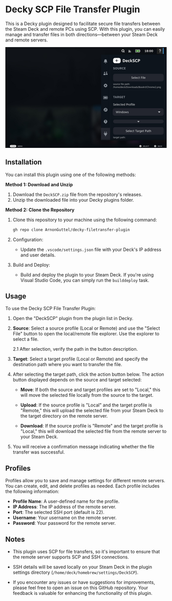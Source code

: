 # Decky SCP File Transfer Plugin

This is a Decky plugin designed to facilitate secure file transfers between the Steam Deck and remote PCs using SCP. With this plugin, you can easily manage and transfer files in both directions—between your Steam Deck and remote servers.

![DeckSCP Screenshot](https://github.com/ArnonGuttel/decky-filetransfer-plugin/blob/main/deckSCP-screenshot.png)

## Installation

You can install this plugin using one of the following methods:

**Method 1: Download and Unzip**

1. Download the `DeckSCP.zip` file from the repository's releases.
2. Unzip the downloaded file into your Decky plugins folder.

**Method 2: Clone the Repository**

1. Clone this repository to your machine using the following command:

   ```bash
   gh repo clone ArnonGuttel/decky-filetransfer-plugin
   ```

2. Configuration:
   - Update the `.vscode/settings.json` file with your Deck's IP address and user details.

3. Build and Deploy:
   - Build and deploy the plugin to your Steam Deck. If you're using Visual Studio Code, you can simply run the `builddeploy` task.

## Usage

To use the Decky SCP File Transfer Plugin:

1. Open the "DeckSCP" plugin from the plugin list in Decky.

2. **Source**: Select a source profile (Local or Remote) and use the "Select File" button to open the local/remote file explorer. Use the explorer to select a file.
   
   2.1 After selection, verify the path in the button description.

3. **Target**: Select a target profile (Local or Remote) and specify the destination path where you want to transfer the file.

4. After selecting the target path, click the action button below. The action button displayed depends on the source and target selected:

   - **Move**: If both the source and target profiles are set to "Local," this will move the selected file locally from the source to the target.

   - **Upload**: If the source profile is "Local" and the target profile is "Remote," this will upload the selected file from your Steam Deck to the target directory on the remote server.

   - **Download**: If the source profile is "Remote" and the target profile is "Local," this will download the selected file from the remote server to your Steam Deck.

5. You will receive a confirmation message indicating whether the file transfer was successful.

## Profiles

Profiles allow you to save and manage settings for different remote servers. You can create, edit, and delete profiles as needed. Each profile includes the following information:

- **Profile Name**: A user-defined name for the profile.
- **IP Address**: The IP address of the remote server.
- **Port**: The selected SSH port (default is 22).
- **Username**: Your username on the remote server.
- **Password**: Your password for the remote server.

## Notes

- This plugin uses SCP for file transfers, so it's important to ensure that the remote server supports SCP and SSH connections.

- SSH details will be saved locally on your Steam Deck in the plugin settings directory (`/home/deck/homebrew/settings/DeckSCP`).

- If you encounter any issues or have suggestions for improvements, please feel free to open an issue on this GitHub repository. Your feedback is valuable for enhancing the functionality of this plugin.